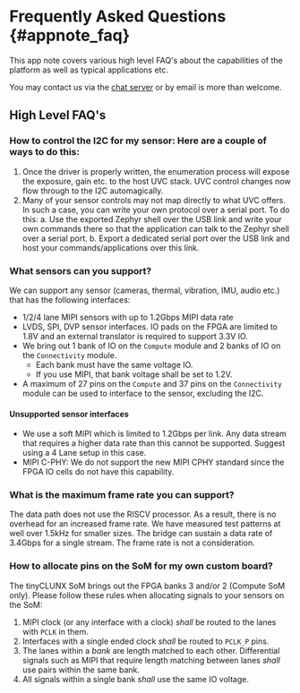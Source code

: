 # Frequently Asked Questions {#appnote_faq}

This app note covers various high level FAQ's about the capabilities of the platform as well as typical applications etc.

You may contact us via the
[chat server](https://discord.com/invite/3qbXujE) or by email is more than welcome.

High Level FAQ's
------------

### How to control the I2C for my sensor: Here are a couple of ways to do this:
1. Once the driver is properly written, the enumeration process will expose the exposure, gain etc. to the host UVC stack. UVC control changes now flow through to the I2C automagically.
2. Many of your sensor controls may not map directly to what UVC offers. In such a case, you can write your own protocol over a serial port. To do this:
  a. Use the exported Zephyr shell over the USB link and write your own commands there so that the application can talk to the Zephyr shell over a serial port.
  b. Export a dedicated serial port over the USB link and host your commands/applications over this link.

### What sensors can you support?

We can support any sensor (cameras, thermal, vibration, IMU, audio etc.) that has the following interfaces:

- 1/2/4 lane MIPI sensors with up to 1.2Gbps MIPI data rate
- LVDS, SPI, DVP sensor interfaces. IO pads on the FPGA are limited to 1.8V and an external translator is required to support 3.3V IO. 
- We bring out 1 bank of IO on the `Compute` module and 2 banks of IO on the `Connectivity` module.
  - Each bank must have the same voltage IO.
  - If you use MIPI, that bank voltage shall be set to 1.2V.
- A maximum of 27 pins on the `Compute` and 37 pins on the `Connectivity` module can be used to interface to the sensor, excluding the I2C.

#### Unsupported sensor interfaces

- We use a soft MIPI which is limited to 1.2Gbps per link. Any data stream that requires a higher data rate than this cannot be supported. Suggest using a 4 Lane setup in this case.
- MIPI C-PHY: We do not support the new MIPI CPHY standard since the FPGA IO cells do not have this capability.

###  What is the maximum frame rate you can support?

The data path does not use the RISCV processor. As a result, there is no overhead for an increased frame rate. We have measured test patterns at well over 1.5kHz for smaller sizes. The bridge can sustain a data rate of 3.4Gbps for a single stream. The frame rate is not a consideration.

### How to allocate pins on the SoM for my own custom board?

The tinyCLUNX SoM brings out the FPGA banks 3 and/or 2 (Compute SoM only). Please follow these rules when allocating signals to your sensors on the SoM:
1. MIPI clock (or any interface with a clock) _shall_ be routed to the lanes with `PCLK` in them.
2. Interfaces with a single ended clock _shall_ be routed to `PCLK_P` pins.
3. The lanes within a _bank_ are length matched to each other. Differential signals such as MIPI that require length matching between lanes _shall_ use pairs within the same bank.
4. All signals within a single bank _shall_ use the same IO voltage.